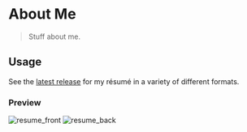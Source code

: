 # About Me

> Stuff about me.

## Usage

See the [latest release] for my résumé in a variety of different formats.

### Preview

![resume_front][latest_front]
![resume_back][latest_back]


[latest release]: https://github.com/nate-wilkins/about/releases/latest
[latest_front]: https://github.com/nate-wilkins/about/releases/latest/resume-0.png
[latest_back]: https://github.com/nate-wilkins/about/releases/latest/resume-1.png
